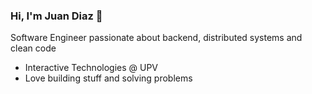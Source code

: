 ### Hi, I'm Juan Diaz 👋
Software Engineer passionate about backend, distributed systems and clean code
- Interactive Technologies @ UPV
- Love building stuff and solving problems

